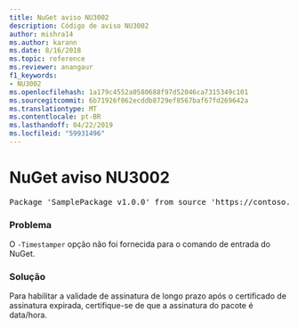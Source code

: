 ```yaml
---
title: NuGet aviso NU3002
description: Código de aviso NU3002
author: mishra14
ms.author: karann
ms.date: 8/16/2018
ms.topic: reference
ms.reviewer: anangaur
f1_keywords:
- NU3002
ms.openlocfilehash: 1a179c4552a0580688f97d52046ca7315349c101
ms.sourcegitcommit: 6b71926f062ecddb8729ef8567baf67fd269642a
ms.translationtype: MT
ms.contentlocale: pt-BR
ms.lasthandoff: 04/22/2019
ms.locfileid: "59931496"
---
```

# <a name="nuget-warning-nu3002"></a>NuGet aviso NU3002

<pre>Package 'SamplePackage v1.0.0' from source 'https://contoso.com/index.json': The '-Timestamper' option was not provided. The signed package will not be timestamped. To learn more about this option, please visit https://docs.nuget.org/docs/reference/command-line-reference.</pre>

### <a name="issue"></a>Problema

O `-Timestamper` opção não foi fornecida para o comando de entrada do NuGet.


### <a name="solution"></a>Solução

Para habilitar a validade de assinatura de longo prazo após o certificado de assinatura expirada, certifique-se de que a assinatura do pacote é data/hora.


